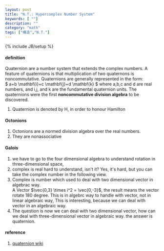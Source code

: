 ```yaml
---
layout: post
title: "N.T.: Hypercomplex Number System"
keywords: [ ""]
description: ""
category: "math"
tags: ["構造","N.T."]
---
```

{% include JB/setup %}

#### definition
Quaternion are a number system that extends the complex numbers. A feature of
quaternions is that multiplication of two quaternons is noncommutative.
Quaternions are generally represented in the form: <br />
$
a+b \mathbf{i}+c \mathbf{j}+d \mathbf{k}
$
where a,b,c and d are real numbers, and i,j, and k are the fundamental
quaternion units. The quaternions were the first **noncommutative division 
algebra** to be discovered.

1. Quaternion is denoted by H, in order to honour Hamilton


#### Octonions
1. Octonions are a normed division algebra over the real numbers.
2. They are nonassociative


#### Galois
1. we have to go to the four dimensional algebra to understand rotation in
   three-dimensional space, 
2. complex is real hard to understand, isn't it? Yes, it's hard, but you can
   take the complex number in the following view.
3. Complex is number which used to deal with two dimensional vector in algebrac
way. <br />
A Vector $\vec{0,3} \times i^2 = \vec{0,-3}$, the result means the vector rotate
180 degree. This is in algebrc way to handle with vector, not in linear
algebraic way, This is interesting, because we can deal with vector in an
algebraic way. 
4. The question is now we can deal with two dimensional vector, how can we deal
   with three-dimensional vector in algebraic way. the answer is quaternion.



#### reference
1. [quaternion wiki](https://en.wikipedia.org/wiki/Quaternion)

